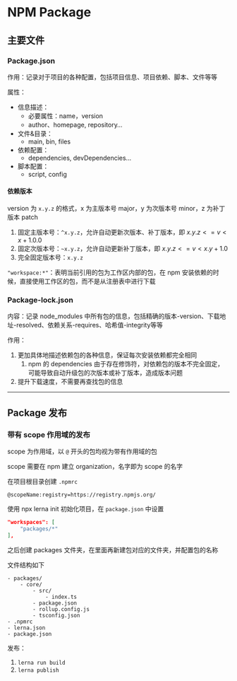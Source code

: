 # NPM Package

## 主要文件

### Package.json 

作用：记录对于项目的各种配置，包括项目信息、项目依赖、脚本、文件等等

属性：

- 信息描述：
  - 必要属性：name，version
  - author、homepage, repository…
- 文件&目录：
  - main, bin, files
- 依赖配置：
  - dependencies, devDependencies…
- 脚本配置：
  - script, config

#### 依赖版本

version 为 `x.y.z` 的格式，x 为主版本号 major，y 为次版本号 minor，z 为补丁版本 patch

1. 固定主版本号：`^x.y.z`，允许自动更新次版本、补丁版本，即 $x.y.z <= v < x+1.0.0$
2. 固定次版本号：`~x.y.z`，允许自动更新补丁版本，即 $x.y.z <= v < x.y+1.0$
3. 完全固定版本号：`x.y.z`

`"workspace:*"`：表明当前引用的包为工作区内部的包，在 npm 安装依赖的时候，直接使用工作区的包，而不是从注册表中进行下载

### Package-lock.json

内容：记录 node_modules 中所有包的信息，包括精确的版本-version、下载地址-resolved、依赖关系-requires、哈希值-integrity等等

作用：

1. 更加具体地描述依赖包的各种信息，保证每次安装依赖都完全相同
   1. npm 的 dependencies 由于存在修饰符，对依赖包的版本不完全固定，可能导致自动升级包的次版本或补丁版本，造成版本问题
2. 提升下载速度，不需要再查找包的信息

---



## Package 发布

### 带有 scope 作用域的发布

scope 为作用域，以 `@` 开头的包均视为带有作用域的包

scope 需要在 npm 建立 organization，名字即为 scope 的名字

在项目根目录创建 `.npmrc`

```
@scopeName:registry=https://registry.npmjs.org/
```

使用 npx lerna init 初始化项目，在 `package.json` 中设置 

```json
"workspaces": [
    "packages/*"
],
```

之后创建 packages 文件夹，在里面再新建包对应的文件夹，并配置包的名称

文件结构如下

```
- packages/
	- core/
		- src/
			- index.ts
		- package.json
		- rollup.config.js
		- tsconfig.json
- .npmrc
- lerna.json
- package.json
```

发布：

1. `lerna run build`
2. `lerna publish `

